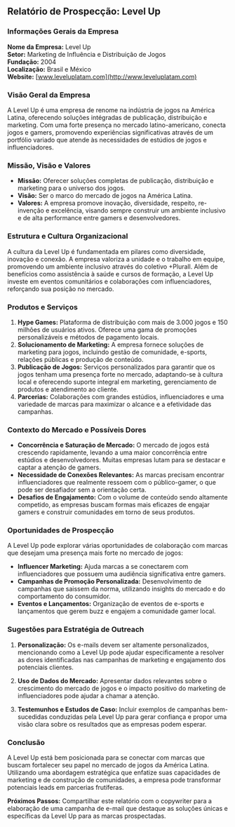## Relatório de Prospecção: Level Up

### Informações Gerais da Empresa
**Nome da Empresa:** Level Up  
**Setor:** Marketing de Influência e Distribuição de Jogos  
**Fundação:** 2004  
**Localização:** Brasil e México  
**Website:** [www.leveluplatam.com](http://www.leveluplatam.com)

### Visão Geral da Empresa
A Level Up é uma empresa de renome na indústria de jogos na América Latina, oferecendo soluções intégradas de publicação, distribuição e marketing. Com uma forte presença no mercado latino-americano, conecta jogos e gamers, promovendo experiências significativas através de um portfólio variado que atende às necessidades de estúdios de jogos e influenciadores.

### Missão, Visão e Valores
- **Missão:** Oferecer soluções completas de publicação, distribuição e marketing para o universo dos jogos.
- **Visão:** Ser o marco do mercado de jogos na América Latina.
- **Valores:** A empresa promove inovação, diversidade, respeito, re-invenção e excelência, visando sempre construir um ambiente inclusivo e de alta performance entre gamers e desenvolvedores.

### Estrutura e Cultura Organizacional
A cultura da Level Up é fundamentada em pilares como diversidade, inovação e conexão. A empresa valoriza a unidade e o trabalho em equipe, promovendo um ambiente inclusivo através do coletivo +Plurall. Além de benefícios como assistência à saúde e cursos de formação, a Level Up investe em eventos comunitários e colaborações com influenciadores, reforçando sua posição no mercado.

### Produtos e Serviços
1. **Hype Games:** Plataforma de distribuição com mais de 3.000 jogos e 150 milhões de usuários ativos. Oferece uma gama de promoções personalizáveis e métodos de pagamento locais.
2. **Solucionamento de Marketing:** A empresa fornece soluções de marketing para jogos, incluindo gestão de comunidade, e-sports, relações públicas e produção de conteúdo.
3. **Publicação de Jogos:** Serviços personalizados para garantir que os jogos tenham uma presença forte no mercado, adaptando-se à cultura local e oferecendo suporte integral em marketing, gerenciamento de produtos e atendimento ao cliente.
4. **Parcerias:** Colaborações com grandes estúdios, influenciadores e uma variedade de marcas para maximizar o alcance e a efetividade das campanhas.

### Contexto do Mercado e Possíveis Dores
- **Concorrência e Saturação de Mercado:** O mercado de jogos está crescendo rapidamente, levando a uma maior concorrência entre estúdios e desenvolvedores. Muitas empresas lutam para se destacar e captar a atenção de gamers.
- **Necessidade de Conexões Relevantes:** As marcas precisam encontrar influenciadores que realmente ressoem com o público-gamer, o que pode ser desafiador sem a orientação certa.
- **Desafios de Engajamento:** Com o volume de conteúdo sendo altamente competido, as empresas buscam formas mais eficazes de engajar gamers e construir comunidades em torno de seus produtos.

### Oportunidades de Prospecção
A Level Up pode explorar várias oportunidades de colaboração com marcas que desejam uma presença mais forte no mercado de jogos:
- **Influencer Marketing:** Ajuda marcas a se conectarem com influenciadores que possuem uma audiência significativa entre gamers.
- **Campanhas de Promoção Personalizada:** Desenvolvimento de campanhas que saissem da norma, utilizando insights do mercado e do comportamento do consumidor.
- **Eventos e Lançamentos:** Organização de eventos de e-sports e lançamentos que gerem buzz e engajem a comunidade gamer local.

### Sugestões para Estratégia de Outreach
1. **Personalização:** Os e-mails devem ser altamente personalizados, mencionando como a Level Up pode ajudar especificamente a resolver as dores identificadas nas campanhas de marketing e engajamento dos potenciais clientes.
   
2. **Uso de Dados do Mercado:** Apresentar dados relevantes sobre o crescimento do mercado de jogos e o impacto positivo do marketing de influenciadores pode ajudar a chamar a atenção.

3. **Testemunhos e Estudos de Caso:** Incluir exemplos de campanhas bem-sucedidas conduzidas pela Level Up para gerar confiança e propor uma visão clara sobre os resultados que as empresas podem esperar.

### Conclusão
A Level Up está bem posicionada para se conectar com marcas que buscam fortalecer seu papel no mercado de jogos da América Latina. Utilizando uma abordagem estratégica que enfatize suas capacidades de marketing e de construção de comunidades, a empresa pode transformar potenciais leads em parcerias frutíferas. 

**Próximos Passos:** Compartilhar este relatório com o copywriter para a elaboração de uma campanha de e-mail que destaque as soluções únicas e específicas da Level Up para as marcas prospectadas.